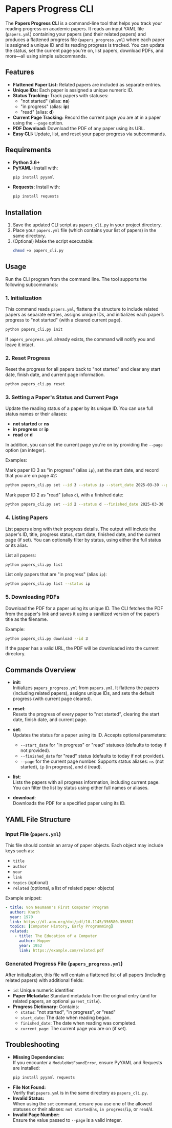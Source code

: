 # Papers Progress CLI

The **Papers Progress CLI** is a command-line tool that helps you track your reading progress on academic papers. It reads an input YAML file (`papers.yml`) containing your papers (and their related papers) and produces a flattened progress file (`papers_progress.yml`) where each paper is assigned a unique ID and its reading progress is tracked. You can update the status, set the current page you're on, list papers, download PDFs, and more—all using simple subcommands.

## Features

- **Flattened Paper List:** Related papers are included as separate entries.
- **Unique IDs:** Each paper is assigned a unique numeric ID.
- **Status Tracking:** Track papers with statuses:
  - "not started" (alias: **ns**)
  - "in progress" (alias: **ip**)
  - "read" (alias: **d**)
- **Current Page Tracking:** Record the current page you are at in a paper using the `--page` option.
- **PDF Download:** Download the PDF of any paper using its URL.
- **Easy CLI:** Update, list, and reset your paper progress via subcommands.

## Requirements

- **Python 3.6+**
- **PyYAML:** Install with:
  ```bash
  pip install pyyaml
  ```
- **Requests:** Install with:
  ```bash
  pip install requests
  ```

## Installation

1. Save the updated CLI script as `papers_cli.py` in your project directory.
2. Place your `papers.yml` file (which contains your list of papers) in the same directory.
3. (Optional) Make the script executable:
   ```bash
   chmod +x papers_cli.py
   ```

## Usage

Run the CLI program from the command line. The tool supports the following subcommands:

### 1. Initialization

This command reads `papers.yml`, flattens the structure to include related papers as separate entries, assigns unique IDs, and initializes each paper’s progress to "not started" (with a cleared current page).

```bash
python papers_cli.py init
```

If `papers_progress.yml` already exists, the command will notify you and leave it intact.

### 2. Reset Progress

Reset the progress for all papers back to "not started" and clear any start date, finish date, and current page information.

```bash
python papers_cli.py reset
```

### 3. Setting a Paper's Status and Current Page

Update the reading status of a paper by its unique ID. You can use full status names or their aliases:

- **not started** or **ns**
- **in progress** or **ip**
- **read** or **d**

In addition, you can set the current page you're on by providing the `--page` option (an integer).

Examples:

Mark paper ID 3 as "in progress" (alias `ip`), set the start date, and record that you are on page 42:
```bash
python papers_cli.py set --id 3 --status ip --start_date 2025-03-30 --page 42
```

Mark paper ID 2 as "read" (alias `d`), with a finished date:
```bash
python papers_cli.py set --id 2 --status d --finished_date 2025-03-30
```

### 4. Listing Papers

List papers along with their progress details. The output will include the paper's ID, title, progress status, start date, finished date, and the current page (if set). You can optionally filter by status, using either the full status or its alias.

List all papers:
```bash
python papers_cli.py list
```

List only papers that are "in progress" (alias `ip`):
```bash
python papers_cli.py list --status ip
```

### 5. Downloading PDFs

Download the PDF for a paper using its unique ID. The CLI fetches the PDF from the paper's link and saves it using a sanitized version of the paper’s title as the filename.

Example:
```bash
python papers_cli.py download --id 3
```

If the paper has a valid URL, the PDF will be downloaded into the current directory.

## Commands Overview

- **init**:  
  Initializes `papers_progress.yml` from `papers.yml`. It flattens the papers (including related papers), assigns unique IDs, and sets the default progress (with current page cleared).

- **reset**:  
  Resets the progress of every paper to "not started", clearing the start date, finish date, and current page.

- **set**:  
  Updates the status for a paper using its ID. Accepts optional parameters:
  - `--start_date` for "in progress" or "read" statuses (defaults to today if not provided).
  - `--finished_date` for "read" status (defaults to today if not provided).
  - `--page` for the current page number.
    Supports status aliases: `ns` (not started), `ip` (in progress), and `d` (read).

- **list**:  
  Lists the papers with all progress information, including current page. You can filter the list by status using either full names or aliases.

- **download**:  
  Downloads the PDF for a specified paper using its ID.

## YAML File Structure

### Input File (`papers.yml`)

This file should contain an array of paper objects. Each object may include keys such as:
- `title`
- `author`
- `year`
- `link`
- `topics` (optional)
- `related` (optional, a list of related paper objects)

Example snippet:
```yaml
- title: Von Neumann's First Computer Program
  author: Knuth
  year: 1970
  link: https://dl.acm.org/doi/pdf/10.1145/356580.356581
  topics: [Computer History, Early Programming]
  related:
    - title: The Education of a Computer
      author: Hopper
      year: 1952
      link: https://example.com/related.pdf
```

### Generated Progress File (`papers_progress.yml`)

After initialization, this file will contain a flattened list of all papers (including related papers) with additional fields:
- `id`: Unique numeric identifier.
- **Paper Metadata:** Standard metadata from the original entry (and for related papers, an optional `parent_title`).
- **Progress Dictionary:** Contains:
  - `status`: "not started", "in progress", or "read"
  - `start_date`: The date when reading began.
  - `finished_date`: The date when reading was completed.
  - `current_page`: The current page you are on (if set).

## Troubleshooting

- **Missing Dependencies:**  
  If you encounter a `ModuleNotFoundError`, ensure PyYAML and Requests are installed:
  ```bash
  pip install pyyaml requests
  ```
- **File Not Found:**  
  Verify that `papers.yml` is in the same directory as `papers_cli.py`.
- **Invalid Status:**  
  When using the `set` command, ensure you use one of the allowed statuses or their aliases: `not started`/`ns`, `in progress`/`ip`, or `read`/`d`.
- **Invalid Page Number:**  
  Ensure the value passed to `--page` is a valid integer.
